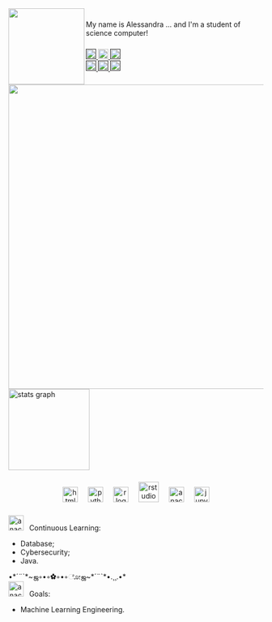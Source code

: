
<img align="left" height="150" src="https://cdn.discordapp.com/attachments/1203164000733495407/1203367794968764477/Design-sem-nome-1--unscreen.gif?ex=65d0d697&is=65be6197&hm=094f6ae9e58590c456893be0535e0a364e8b172fd05b27c85bbad0e62d9a424c&"  />


###
My name is Alessandra ... and I'm a student of science computer!


<img align="right" height="600" src="https://i.pinimg.com/originals/35/d9/d5/35d9d5fadd549ff8a9bf23706583556a.gif"  />


###

<div align="left">
  <a href=""https://img.shields.io/badge/Instagram-E4405F?style=for-the-badge&logo=instagram&logoColor=white" " target="_blank">
    <img src="https://img.shields.io/badge/Instagram-E4405F?style=for-the-badge&logo=instagram&logoColor=white&labelColor=&style=for-the-badge" height="20" alt="instagram logo"  />
  </a>
  <a href="flugato9@gmail.com" target="_blank">
    <img src="https://img.shields.io/badge/Gmail-D14836?style=for-the-badge&logo=gmail&logoColor=white&labelColor=&style=for-the-badge" height="20" "  />
  </a>
   <a href=""https://www.linkedin.com/in/alessandra-lima-14a60a2a8/?lipi=urn%3Ali%3Apage%3Ad_flagship3_feed%3BNfm%2B9eLLQ8GBd8EHxSedmg%3D%3D" target="_blank">
    <img src="https://img.shields.io/badge/LinkedIn-0077B5?style=for-the-badge&logo=linkedin&logoColor=white&labelColor=&style=for-the-badge" height="20" alt="linkedin logo"  />
      </a>

   <div align="left">
   <a href=""https://www.duolingo.com/profile/Panettoneee?via=share_profile_link">
    <img src="https://img.shields.io/badge/Duolingo-58CC02?style=for-the-badge&logo=Duolingo&logoColor=white&logoColor=148EFFlabelColor=&style=for-the-badge" height="20"" />
  </a>
  <a href=""https://open.spotify.com/user/1hrvza6uflxi00rmqdq1gyylg?si=Pga61P9VTBq5UA7Ubo-N1A"" target="_blank">
   <img src="https://img.shields.io/badge/Spotify-1ED760?&style=for-the-badge&logo=spotify&logoColor=white&logoColor=148EFFlabelColor=&style=for-the-badge" height="20"" />
   </a>
   <a href=""https://br.pinterest.com/malessandraaa23/" target="_blank">
    <img src="https://img.shields.io/badge/Pinterest-%23E60023.svg?&style=for-the-badge&logo=Pinterest&logoColor=white&labelColor=&style=for-the-badge" height="20"/>
   </a>


 
###

<div align="left">
  <img src="https://github-readme-stats.vercel.app/api?username=lele237&hide_title=false&hide_rank=false&show_icons=true&include_all_commits=true&count_private=true&disable_animations=false&theme=dracula&locale=en&hide_border=false" height="160" alt="stats graph"  />
</div>




###

<div align="center">
  <img src="https://cdn.jsdelivr.net/gh/devicons/devicon/icons/html5/html5-original.svg" height="30" alt="html5 logo"  />
  <img width="12" />
  <img src="https://cdn.jsdelivr.net/gh/devicons/devicon/icons/python/python-original.svg" height="30" alt="python logo"  />
  <img width="12" />
  <img src="https://cdn.jsdelivr.net/gh/devicons/devicon/icons/r/r-original.svg" height="30" alt="r logo"  />
  <img width="12" />
  <img src="https://cdn.jsdelivr.net/gh/devicons/devicon/icons/rstudio/rstudio-original.svg" height="40" alt="rstudio logo"  />
  <img width="12" />
  <img src="https://cdn.jsdelivr.net/gh/devicons/devicon/icons/anaconda/anaconda-original.svg" height="30" alt="anaconda logo"  />
  <img width="12" />
  <img src="https://cdn.jsdelivr.net/gh/devicons/devicon/icons/jupyter/jupyter-original.svg" height="30" alt="jupyter logo"  />
  

###
 <div align="left">
  <img src="https://static.wikia.nocookie.net/gensin-impact/images/f/ff/Element_Electro.svg/revision/latest?cb=20220119211156" height="30" alt="anaconda logo"  />
  <img width="3" />
 Continuous Learning:
  
  - Database;
  - Cybersecurity;
  - Java.

 <div align="left">
•*´¨`*~ஜ◦•◦✿◦•◦ೋஜ~*´¨`*•.¸¸.•*
   
 <div align="left">
  <img src="https://static.wikia.nocookie.net/gensin-impact/images/f/ff/Element_Electro.svg/revision/latest?cb=20220119211156" height="30" alt="anaconda logo"  />
  <img width="3" />
 Goals:
  
- Machine Learning Engineering.


